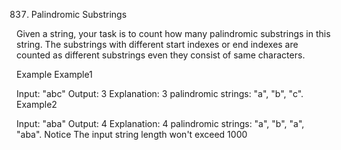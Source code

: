 837. Palindromic Substrings

Given a string, your task is to count how many palindromic substrings in this string.
The substrings with different start indexes or end indexes are counted as different substrings even they consist of same characters.

Example
Example1

Input: "abc"
Output: 3
Explanation:
3 palindromic strings: "a", "b", "c".
Example2

Input: "aba"
Output: 4
Explanation:
4 palindromic strings: "a", "b", "a", "aba".
Notice
The input string length won't exceed 1000

